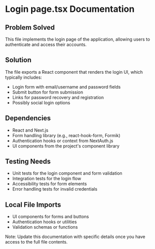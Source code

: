 # Login page.tsx Documentation

## Problem Solved
This file implements the login page of the application, allowing users to authenticate and access their accounts.

## Solution
The file exports a React component that renders the login UI, which typically includes:
- Login form with email/username and password fields
- Submit button for form submission
- Links for password recovery and registration
- Possibly social login options

## Dependencies
- React and Next.js
- Form handling library (e.g., react-hook-form, Formik)
- Authentication hooks or context from NextAuth.js
- UI components from the project's component library

## Testing Needs
- Unit tests for the login component and form validation
- Integration tests for the login flow
- Accessibility tests for form elements
- Error handling tests for invalid credentials

## Local File Imports
- UI components for forms and buttons
- Authentication hooks or utilities
- Validation schemas or functions

Note: Update this documentation with specific details once you have access to the full file contents.